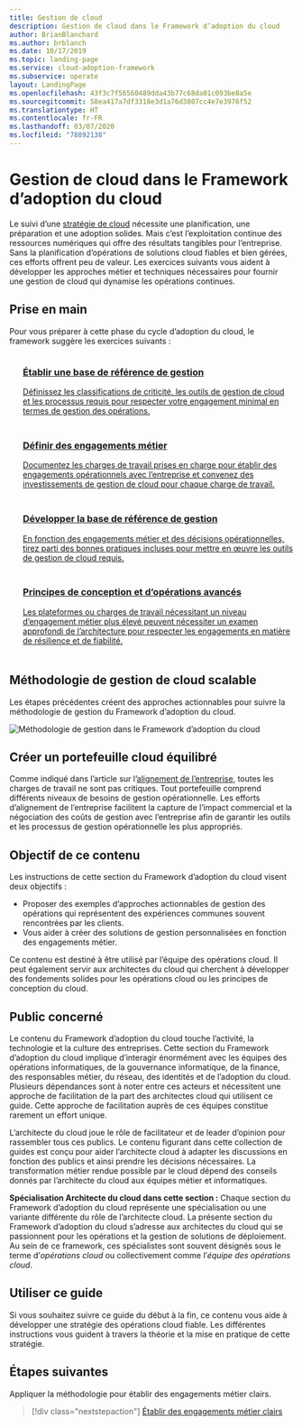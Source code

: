 ```yaml
---
title: Gestion de cloud
description: Gestion de cloud dans le Framework d’adoption du cloud
author: BrianBlanchard
ms.author: brblanch
ms.date: 10/17/2019
ms.topic: landing-page
ms.service: cloud-adoption-framework
ms.subservice: operate
layout: LandingPage
ms.openlocfilehash: 43f3c7f56560489dda43b77c68da01c093be8a5e
ms.sourcegitcommit: 58ea417a7df3318e3d1a76d3807cc4e7e3976f52
ms.translationtype: HT
ms.contentlocale: fr-FR
ms.lasthandoff: 03/07/2020
ms.locfileid: "78892138"
---
```

# <a name="cloud-management-in-the-cloud-adoption-framework"></a>Gestion de cloud dans le Framework d’adoption du cloud

Le suivi d’une [stratégie de cloud](../strategy/index.md) nécessite une planification, une préparation et une adoption solides. Mais c’est l’exploitation continue des ressources numériques qui offre des résultats tangibles pour l’entreprise. Sans la planification d’opérations de solutions cloud fiables et bien gérées, ces efforts offrent peu de valeur. Les exercices suivants vous aident à développer les approches métier et techniques nécessaires pour fournir une gestion de cloud qui dynamise les opérations continues.

## <a name="getting-started"></a>Prise en main

Pour vous préparer à cette phase du cycle d’adoption du cloud, le framework suggère les exercices suivants :

<!-- markdownlint-disable MD033 -->
<ul class="panelContent cardsF">
    <li style="display: flex; flex-direction: column;">
        <a href="./azure-management-guide/index.md">
            <div class="cardSize">
                <div class="cardPadding" style="padding-bottom:10px;">
                    <div class="card" style="padding-bottom:10px;">
                        <div class="cardImageOuter">
                            <div class="cardImage">
                                <img alt="" src="../_images/icons/1.png" data-linktype="external">
                            </div>
                        </div>
                        <div class="cardText" style="padding-left:0px;">
                            <h3>Établir une base de référence de gestion</h3>
Définissez les classifications de criticité, les outils de gestion de cloud et les processus requis pour respecter votre engagement minimal en termes de gestion des opérations.
                        </div>
                    </div>
                </div>
            </div>
        </a>
    </li>
    <li style="display: flex; flex-direction: column;">
        <a href="./considerations/business-alignment.md">
            <div class="cardSize">
                <div class="cardPadding" style="padding-bottom:10px;">
                    <div class="card" style="padding-bottom:10px;">
                        <div class="cardImageOuter">
                            <div class="cardImage">
                                <img alt="" src="../_images/icons/2.png" data-linktype="external">
                            </div>
                        </div>
                        <div class="cardText" style="padding-left:0px;">
                            <h3>Définir des engagements métier</h3>
Documentez les charges de travail prises en charge pour établir des engagements opérationnels avec l’entreprise et convenez des investissements de gestion de cloud pour chaque charge de travail.
                        </div>
                    </div>
                </div>
            </div>
        </a>
    </li>
    <li style="display: flex; flex-direction: column;">
        <a href="./best-practices.md">
            <div class="cardSize">
                <div class="cardPadding" style="padding-bottom:10px;">
                    <div class="card" style="padding-bottom:10px;">
                        <div class="cardImageOuter">
                            <div class="cardImage">
                                <img alt="" src="../_images/icons/3.png" data-linktype="external">
                            </div>
                        </div>
                        <div class="cardText" style="padding-left:0px;">
                            <h3>Développer la base de référence de gestion</h3>
En fonction des engagements métier et des décisions opérationnelles, tirez parti des bonnes pratiques incluses pour mettre en œuvre les outils de gestion de cloud requis.
                        </div>
                    </div>
                </div>
            </div>
        </a>
    </li>
    <li style="display: flex; flex-direction: column;">
        <a href="./design-principles.md">
            <div class="cardSize">
                <div class="cardPadding" style="padding-bottom:10px;">
                    <div class="card" style="padding-bottom:10px;">
                        <div class="cardImageOuter">
                            <div class="cardImage">
                                <img alt="" src="../_images/icons/4.png" data-linktype="external">
                            </div>
                        </div>
                        <div class="cardText" style="padding-left:0px;">
                            <h3>Principes de conception et d’opérations avancés</h3>
Les plateformes ou charges de travail nécessitant un niveau d’engagement métier plus élevé peuvent nécessiter un examen approfondi de l’architecture pour respecter les engagements en matière de résilience et de fiabilité.
                        </div>
                    </div>
                </div>
            </div>
        </a>
    </li>
</ul>
<!-- markdownlint-enable MD033 -->

## <a name="scalable-cloud-management-methodology"></a>Méthodologie de gestion de cloud scalable

Les étapes précédentes créent des approches actionnables pour suivre la méthodologie de gestion du Framework d’adoption du cloud.

![Méthodologie de gestion dans le Framework d’adoption du cloud](../_images/manage/caf-manage.png)

## <a name="create-a-balanced-cloud-portfolio"></a>Créer un portefeuille cloud équilibré

Comme indiqué dans l’article sur l’[alignement de l’entreprise](./considerations/business-alignment.md), toutes les charges de travail ne sont pas critiques. Tout portefeuille comprend différents niveaux de besoins de gestion opérationnelle. Les efforts d’alignement de l’entreprise facilitent la capture de l’impact commercial et la négociation des coûts de gestion avec l’entreprise afin de garantir les outils et les processus de gestion opérationnelle les plus appropriés.

## <a name="objective-of-this-content"></a>Objectif de ce contenu

Les instructions de cette section du Framework d’adoption du cloud visent deux objectifs :

- Proposer des exemples d’approches actionnables de gestion des opérations qui représentent des expériences communes souvent rencontrées par les clients.
- Vous aider à créer des solutions de gestion personnalisées en fonction des engagements métier.

Ce contenu est destiné à être utilisé par l’équipe des opérations cloud. Il peut également servir aux architectes du cloud qui cherchent à développer des fondements solides pour les opérations cloud ou les principes de conception du cloud.

## <a name="intended-audience"></a>Public concerné

Le contenu du Framework d’adoption du cloud touche l’activité, la technologie et la culture des entreprises. Cette section du Framework d’adoption du cloud implique d’interagir énormément avec les équipes des opérations informatiques, de la gouvernance informatique, de la finance, des responsables métier, du réseau, des identités et de l’adoption du cloud. Plusieurs dépendances sont à noter entre ces acteurs et nécessitent une approche de facilitation de la part des architectes cloud qui utilisent ce guide. Cette approche de facilitation auprès de ces équipes constitue rarement un effort unique.

L’architecte du cloud joue le rôle de facilitateur et de leader d’opinion pour rassembler tous ces publics. Le contenu figurant dans cette collection de guides est conçu pour aider l’architecte cloud à adapter les discussions en fonction des publics et ainsi prendre les décisions nécessaires. La transformation métier rendue possible par le cloud dépend des conseils donnés par l’architecte du cloud aux équipes métier et informatiques.

**Spécialisation Architecte du cloud dans cette section :** Chaque section du Framework d’adoption du cloud représente une spécialisation ou une variante différente du rôle de l’architecte cloud. La présente section du Framework d’adoption du cloud s’adresse aux architectes du cloud qui se passionnent pour les opérations et la gestion de solutions de déploiement. Au sein de ce framework, ces spécialistes sont souvent désignés sous le terme d’*opérations cloud* ou collectivement comme l’*équipe des opérations cloud*.

## <a name="use-this-guide"></a>Utiliser ce guide

Si vous souhaitez suivre ce guide du début à la fin, ce contenu vous aide à développer une stratégie des opérations cloud fiable. Les différentes instructions vous guident à travers la théorie et la mise en pratique de cette stratégie.

<!-- For a crash course on the theory and quick access to Azure implementation, get started with the [governance guides overview](). Using this guidance, you can start small and iteratively improve your governance needs in parallel with cloud adoption efforts. -->

## <a name="next-steps"></a>Étapes suivantes

Appliquer la méthodologie pour établir des engagements métier clairs.

> [!div class="nextstepaction"]
> [Établir des engagements métier clairs](./considerations/business-alignment.md)
